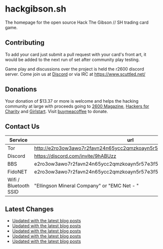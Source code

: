# hackgibson.sh
The homepage for the open source Hack The Gibson // SH trading card game.


## Contributing

To add your card just submit a pull request with your card's front art, it would be added to the next run of set after community play testing.

Game play and discussions over the project is held the r2600 discord server. Come join us at [Discord](https://discord.com/invite/9hABUzz) or via IRC at https://www.scuttled.net/


## Donations

Your donation of $13.37 or more is welcome and helps the hacking community at large with proceeds going to [2600 Magazine](https://2600.com/), [Hackers for Charity](https://hackersforcharity.org) and [Girlstart](https://girlstart.org).  Visit [buymeacoffee](https://www.buymeacoffee.com/hackgibson.sh) to donate.


## Contact Us

Service | url
-|-
Tor | http://e2ro3ow3awo7r2favn24n65ycc2qmzkoayn5r57e3f56nvjwdcgg32ad.onion
Discord | https://discord.com/invite/9hABUzz
BBS | e2ro3ow3awo7r2favn24n65ycc2qmzkoayn5r57e3f56nvjwdcgg32ad.onion:23
FidoNET | e2ro3ow3awo7r2favn24n65ycc2qmzkoayn5r57e3f56nvjwdcgg32ad.onion:24554
Wifi / Bluetooth SSID | "Ellingson Mineral Company" or "EMC Net - <fidonet address>"

## Latest Changes
<!-- BLOG-POST-LIST:START -->
- [Updated with the latest blog posts](https://github.com/DFW2600/hackgibson.sh/commit/10a9d8f5ba8851e2d43bc8b9f8361d39fa2bff25)
- [Updated with the latest blog posts](https://github.com/DFW2600/hackgibson.sh/commit/ebe28c3b407c7a4b3cb3d5015b148cc80d9a8551)
- [Updated with the latest blog posts](https://github.com/DFW2600/hackgibson.sh/commit/b61b9d1c7323373e125c750ea159e36f7ed98b5f)
- [Updated with the latest blog posts](https://github.com/DFW2600/hackgibson.sh/commit/273ad7a7e6f373e41a26d06132ab60364ae43274)
- [Updated with the latest blog posts](https://github.com/DFW2600/hackgibson.sh/commit/ca11ee6791a3f75033c9c416a43d93ac23bb2c31)
<!-- BLOG-POST-LIST:END -->
